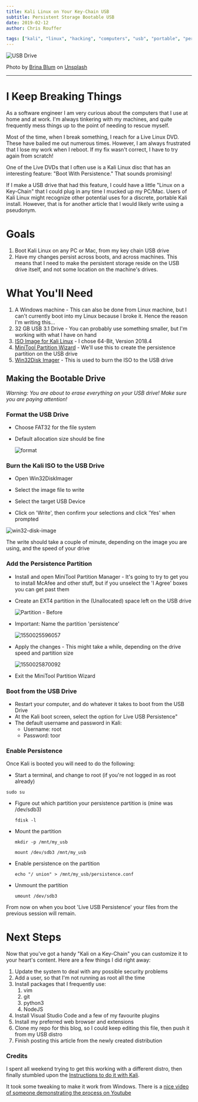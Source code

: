 ```yaml
---
title: Kali Linux on Your Key-Chain USB
subtitle: Persistent Storage Bootable USB
date: 2019-02-12
author: Chris Rouffer

tags: ["kali", "linux", "hacking", "computers", "usb", "portable", "persistent"]
---
```


![USB Drive](brina-blum-156977-unsplash.jpg)

Photo by [Brina Blum](https://unsplash.com/photos/Bb_X4JgSqIM?utm_source=unsplash&utm_medium=referral&utm_content=creditCopyText) on [Unsplash](https://unsplash.com/search/photos/usb-drive?utm_source=unsplash&utm_medium=referral&utm_content=creditCopyText)

------

# I Keep Breaking Things

As a software engineer I am very curious about the computers that I use at home and at work.  I'm always tinkering with my machines, and quite frequently mess things up to the point of needing to rescue myself.

Most of the time, when I break something, I reach for a Live Linux DVD.  These have bailed me out numerous times.  However, I am always frustrated that I lose my work when I reboot.  If my fix wasn't correct, I have to try again from scratch!

One of the Live DVDs that I often use is a Kali Linux disc that has an interesting feature:  "Boot With Persistence."  That sounds promising!

If I make a USB drive that had this feature, I could have a little "Linux on a Key-Chain" that I could plug in any time I mucked up my PC/Mac.  Users of Kali Linux might recognize other potential uses for a discrete, portable Kali install.  However, that is for another article that I would likely write using a pseudonym.

# Goals

1. Boot Kali Linux on any PC or Mac, from my key chain USB drive
2. Have my changes persist across boots, and across machines.  This means that I need to make the persistent storage reside on the USB drive itself, and not some location on the machine's drives.

# What You'll Need

1. A Windows machine - This can also be done from Linux machine, but I can't currently boot into my Linux because I broke it.  Hence the reason I'm writing this...
2. 32 GB USB 3.1 Drive - You can probably use something smaller, but I'm working with what I have on hand
3. [ISO Image for Kali Linux](<https://www.kali.org/downloads/>) - I chose 64-Bit, Version 2018.4
4. [MiniTool Partition Wizard](<https://www.partitionwizard.com/free-partition-manager.html>) - We'll use this to create the persistence partition on the USB drive
5. [Win32Disk Imager](<https://sourceforge.net/projects/win32diskimager/>) - This is used to burn the ISO to the USB drive

## Making the Bootable Drive

*Warning: You are about to erase everything on your USB drive!  Make sure you are paying attention!*

### Format the USB Drive

* Choose FAT32 for the file system

* Default allocation size should be fine

  ![format](format.png)

  

### Burn the Kali ISO to the USB Drive

* Open Win32DiskImager
* Select the image file to write
* Select the target USB Device

* Click on 'Write', then confirm your selections and click 'Yes' when prompted

![win32-disk-image](win32-disk-image.png)

The write should take a couple of minute, depending on the image you are using, and the speed of your drive

### Add the Persistence Partition

* Install and open MiniTool Partition Manager - It's going to try to get you to install McAfee and other stuff, but if you unselect the 'I Agree' boxes you can get past them

* Create an EXT4 partition in the (Unallocated) space left on the USB drive

  ![Partition - Before](partition-before.png)

* Important:  Name the partition 'persistence'

  ![1550025596057](partition-modal.png)

* Apply the changes - This might take a while, depending on the drive speed and partition size

  ![1550025870092](C:\Users\chris\sourcecode\github.com\crouffer\crouffer.github.io\content\blog\kali-persistent-usb\partition-after.png)

* Exit the MiniTool Partition Wizard

### Boot from the USB Drive

* Restart your computer, and do whatever it takes to boot from the USB Drive
* At the Kali boot screen, select the option for Live USB Persistence"
* The default username and password in Kali:
  * Username: root
  * Password: toor

### Enable Persistence

Once Kali is booted you will need to do the following:

*  Start a terminal, and change to root (if you're not logged in as root already)

  `sudo su`

* Figure out which partition your persistence partition is (mine was /dev/sdb3)

  `fdisk -l`

* Mount the partition

  `mkdir -p /mnt/my_usb`

  `mount /dev/sdb3 /mnt/my_usb`

* Enable persistence on the partition

  `echo "/ union" > /mnt/my_usb/persistence.conf`

* Unmount the partition

  `umount /dev/sdb3`

From now on when you boot 'Live USB Persistence' your files from the previous session will remain.

# Next Steps

Now that you've got a handy "Kali on a Key-Chain" you can customize it to your heart's content.  Here are a few things I did right away:

1. Update the system to deal with any possible security problems
2. Add a user, so that I'm not running as root all the time
3. Install packages that I frequently use:
   1. vim
   2. git
   3. python3
   4. NodeJS
4. Install Visual Studio Code and a few of my favourite plugins
5. Install my preferred web browser and extensions
6. Clone my repo for this blog, so I could keep editing this file, then push it from my USB distro
7. Finish posting this article from the newly created distribution

### Credits

I spent all weekend trying to get this working with a different distro, then finally stumbled upon the [Instructions to do it with Kali](https://docs.kali.org/downloading/kali-linux-live-usb-persistence).

It took some tweaking to make it work from Windows.  There is a [nice video of someone demonstrating the process on Youtube](https://www.youtube.com/watch?v=C-O8UoJA-gw)



